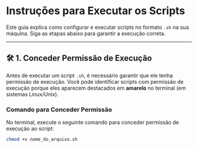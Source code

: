 # Instruções para Executar os Scripts

Este guia explica como configurar e executar scripts no formato `.sh` na sua máquina. Siga as etapas abaixo para garantir a execução correta.

---

## 🛠️ 1. Conceder Permissão de Execução

Antes de executar um script `.sh`, é necessário garantir que ele tenha permissão de execução. Você pode identificar scripts com permissão de execução porque eles aparecem destacados em **amarelo** no terminal (em sistemas Linux/Unix).

### **Comando para Conceder Permissão**

No terminal, execute o seguinte comando para conceder permissão de execução ao script:

```bash
chmod +x nome_do_arquivo.sh
